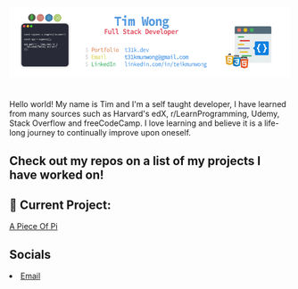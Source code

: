 <img align="center" src="https://raw.githubusercontent.com/T31K/T31K/master/BG%20linkedin%20NEW.jpg"/>   

#
<p> Hello world! My name is Tim and I'm a self taught developer, I have learned from many sources such as
Harvard's edX, r/LearnProgramming, Udemy, Stack Overflow and freeCodeCamp. I love learning and believe it is a life-long journey to continually improve upon oneself.
  
## Check out my repos on a list of my projects I have worked on!


## 🔭 Current Project: 
<a href=https://apieceofpi.com>A Piece Of Pi</a>

## Socials
<li><a href=t31kmunwong@gmail.com>Email</a></li>
